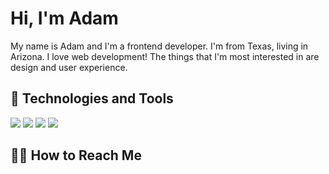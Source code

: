 # Hi, I'm Adam

My name is Adam and I'm a frontend developer. I'm from Texas, living in Arizona. I love web development! The things that I'm most interested in are design and user experience.

## 🤖 Technologies and Tools
![](https://img.shields.io/badge/-JavaScript-000?style=for-the-badge&logo=javascript)
![](https://img.shields.io/badge/-CSS3-000?style=for-the-badge&logo=css3)
![](https://img.shields.io/badge/-HTML5-000?style=for-the-badge&logo=html5)
![](https://img.shields.io/badge/-Bash-000?style=for-the-badge&logo=gnu-bash)


## 👋🏽 How to Reach Me




<!--
**adamgonzls/adamgonzls** is a ✨ _special_ ✨ repository because its `README.md` (this file) appears on your GitHub profile.


Here are some ideas to get you started:

- 🔭 I’m currently working on ...
-  ...
- 👯 I’m looking to collaborate on ...
- 🤔 I’m looking for help with ...
- 💬 Ask me about ...
- 📫 How to reach me: ...
- 😄 Pronouns: ...
- ⚡ Fun fact: ...
-->
